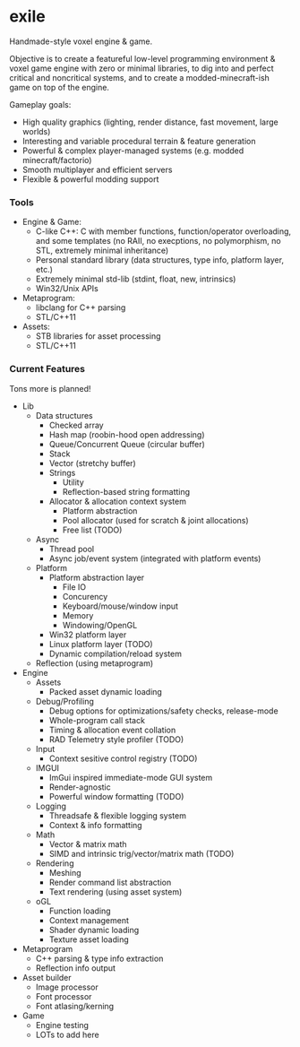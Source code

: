 # exile
Handmade-style voxel engine &amp; game.

Objective is to create a featureful low-level programming environment & voxel game engine with zero or minimal libraries, to dig into and perfect critical and noncritical systems, and to create a modded-minecraft-ish game on top of the engine.

Gameplay goals:
   - High quality graphics (lighting, render distance, fast movement, large worlds)
   - Interesting and variable procedural terrain & feature generation
   - Powerful &amp; complex player-managed systems (e.g. modded minecraft/factorio)
   - Smooth multiplayer and efficient servers
   - Flexible &amp; powerful modding support

### Tools
- Engine & Game:
  - C-like C++: C with member functions, function/operator overloading, and some templates (no RAII, no execptions, no polymorphism, no STL, extremely minimal inheritance)
  - Personal standard library (data structures, type info, platform layer, etc.)
  - Extremely minimal std-lib (stdint, float, new, intrinsics)
  - Win32/Unix APIs
- Metaprogram:
  - libclang for C++ parsing
  - STL/C++11
- Assets:
  - STB libraries for asset processing
  - STL/C++11

### Current Features
Tons more is planned!
- Lib
   - Data structures
     - Checked array
     - Hash map (roobin-hood open addressing)
     - Queue/Concurrent Queue (circular buffer)
     - Stack
     - Vector (stretchy buffer)
     - Strings
       - Utility
       - Reflection-based string formatting
     - Allocator & allocation context system
       - Platform abstraction
       - Pool allocator (used for scratch & joint allocations)
       - Free list (TODO)
   - Async
     - Thread pool
     - Async job/event system (integrated with platform events)
   - Platform
     - Platform abstraction layer
       - File IO
       - Concurency
       - Keyboard/mouse/window input
       - Memory
       - Windowing/OpenGL
     - Win32 platform layer
     - Linux platform layer (TODO)
     - Dynamic compilation/reload system
   - Reflection (using metaprogram)
 - Engine
   - Assets
     - Packed asset dynamic loading
   - Debug/Profiling
     - Debug options for optimizations/safety checks, release-mode
     - Whole-program call stack
     - Timing & allocation event collation
     - RAD Telemetry style profiler (TODO)
   - Input
     - Context sesitive control registry (TODO)
   - IMGUI
     - ImGui inspired immediate-mode GUI system
     - Render-agnostic
     - Powerful window formatting (TODO)
   - Logging 
     - Threadsafe &amp; flexible logging system
     - Context &amp; info formatting
   - Math
     - Vector &amp; matrix math
     - SIMD and intrinsic trig/vector/matrix math (TODO)
   - Rendering
     - Meshing
     - Render command list abstraction
     - Text rendering (using asset system)
   - oGL
     - Function loading
     - Context management
     - Shader dynamic loading
     - Texture asset loading
 - Metaprogram
   - C++ parsing &amp; type info extraction
   - Reflection info output
 - Asset builder
   - Image processor
   - Font processor
   - Font atlasing/kerning
 - Game
   - Engine testing
   - LOTs to add here
